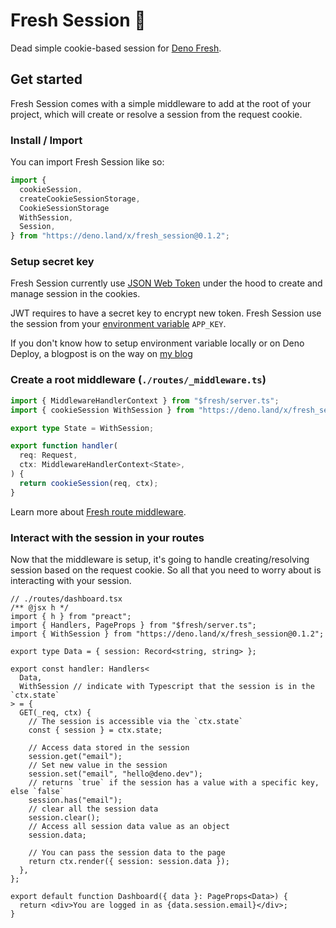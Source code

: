 # Fresh Session 🍋

Dead simple cookie-based session for [Deno Fresh](https://fresh.deno.dev).

## Get started

Fresh Session comes with a simple middleware to add at the root of your project,
which will create or resolve a session from the request cookie.

### Install / Import

You can import Fresh Session like so:

```ts
import {
  cookieSession,
  createCookieSessionStorage,
  CookieSessionStorage
  WithSession,
  Session,
} from "https://deno.land/x/fresh_session@0.1.2";
```

### Setup secret key

Fresh Session currently use [JSON Web Token](https://jwt.io/) under the hood to
create and manage session in the cookies.

JWT requires to have a secret key to encrypt new token. Fresh Session use the
session from your [environment variable](https://deno.land/std/dotenv/load.ts)
`APP_KEY`.

If you don't know how to setup environment variable locally or on Deno Deploy, a
blogpost is on the way on [my blog](https://xstevenyung.com)

### Create a root middleware (`./routes/_middleware.ts`)

```ts
import { MiddlewareHandlerContext } from "$fresh/server.ts";
import { cookieSession WithSession } from "https://deno.land/x/fresh_session@0.1.2";

export type State = WithSession;

export function handler(
  req: Request,
  ctx: MiddlewareHandlerContext<State>,
) {
  return cookieSession(req, ctx);
}
```

Learn more about
[Fresh route middleware](https://fresh.deno.dev/docs/concepts/middleware).

### Interact with the session in your routes

Now that the middleware is setup, it's going to handle creating/resolving
session based on the request cookie. So all that you need to worry about is
interacting with your session.

```tsx
// ./routes/dashboard.tsx
/** @jsx h */
import { h } from "preact";
import { Handlers, PageProps } from "$fresh/server.ts";
import { WithSession } from "https://deno.land/x/fresh_session@0.1.2";

export type Data = { session: Record<string, string> };

export const handler: Handlers<
  Data,
  WithSession // indicate with Typescript that the session is in the `ctx.state`
> = {
  GET(_req, ctx) {
    // The session is accessible via the `ctx.state`
    const { session } = ctx.state;

    // Access data stored in the session
    session.get("email");
    // Set new value in the session
    session.set("email", "hello@deno.dev");
    // returns `true` if the session has a value with a specific key, else `false`
    session.has("email");
    // clear all the session data
    session.clear();
    // Access all session data value as an object
    session.data;

    // You can pass the session data to the page
    return ctx.render({ session: session.data });
  },
};

export default function Dashboard({ data }: PageProps<Data>) {
  return <div>You are logged in as {data.session.email}</div>;
}
```
